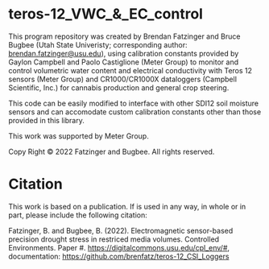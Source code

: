 # teros-12_VWC_&_EC_control

This program repository was created by Brendan Fatzinger and Bruce Bugbee (Utah State Univeristy; corresponding author: brendan.fatzinger@usu.edu), using calibration constants provided by Gaylon Campbell and Paolo Castiglione (Meter Group) to monitor and control volumetric water content and electrical conductivity with Teros 12 sensors (Meter Group) and CR1000/CR1000X dataloggers (Campbell Scientific, Inc.) for cannabis production and general crop steering. 

This code can be easily modified to interface with other SDI12 soil moisture sensors and can accomodate custom calibration constants other than those provided in this library. 

This work was supported by Meter Group. 

Copy Right © 2022 Fatzinger and Bugbee. All rights reserved. 

# Citation

This work is based on a publication. If is used in any way, in whole or in part, please include the following citation:

Fatzinger, B. and Bugbee, B. (2022). Electromagnetic sensor-based precision drought stress in restriced media volumes.
Controlled Environments. Paper #. https://digitalcommons.usu.edu/cpl_env/#, documentation: https://github.com/brenfatz/teros-12_CSI_Loggers



